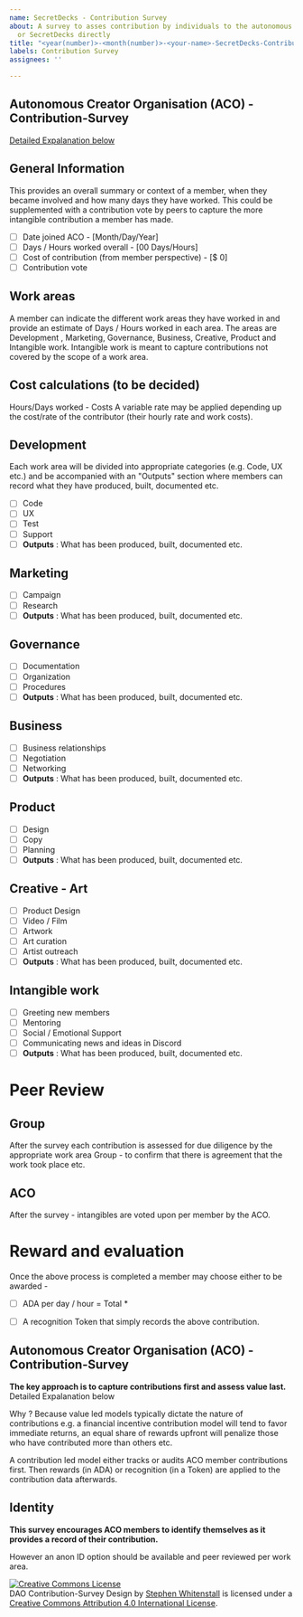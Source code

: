 ```yaml
---
name: SecretDecks - Contribution Survey
about: A survey to asses contribution by individuals to the autonomous organisation
  or SecretDecks directly
title: "<year(number)>-<month(number)>-<your-name>-SecretDecks-ContributionSurvey"
labels: Contribution Survey
assignees: ''

---
```


## Autonomous Creator Organisation (ACO) - Contribution-Survey
[Detailed Expalanation below](#autonomous-creator-organisation-aco---contribution-survey-1)
  
## General Information

This provides an overall summary or context of a member, when they became involved and how many days they have worked.
This could be supplemented with a contribution vote by peers to capture the more intangible contribution a member has made. 

- [ ] Date joined ACO - [Month/Day/Year]
- [ ] Days / Hours worked overall - [00 Days/Hours]
- [ ] Cost of contribution (from member perspective) - [$ 0]
- [ ] Contribution vote

## Work areas

A member can indicate the different work areas they have worked in and provide an estimate of Days / Hours worked in each area.
The areas are Development , Marketing, Governance, Business, Creative, Product and Intangible work.
Intangible work is meant to capture contributions not covered by the scope of a work area.

## Cost calculations (to be decided)

Hours/Days worked - Costs
A variable rate may be applied depending up the cost/rate of the contributor (their hourly rate and work costs).

## Development 

Each work area will be divided into appropriate categories (e.g. Code, UX etc.) and be accompanied with an "Outputs" section where members can record what they have produced, built, documented etc.

- [ ] Code
- [ ] UX
- [ ] Test
- [ ] Support
- [ ] **Outputs** : What has been produced, built, documented etc.

## Marketing 

-  [ ] Campaign
-  [ ] Research
- [ ] **Outputs** : What has been produced, built, documented etc.

## Governance

- [ ] Documentation
- [ ] Organization
- [ ] Procedures
- [ ] **Outputs** : What has been produced, built, documented etc.

## Business

- [ ] Business relationships
- [ ] Negotiation
- [ ] Networking
- [ ] **Outputs** : What has been produced, built, documented etc.

## Product

- [ ] Design
- [ ] Copy
- [ ] Planning
- [ ] **Outputs** : What has been produced, built, documented etc.

## Creative - Art

- [ ] Product Design
- [ ] Video / Film
- [ ] Artwork
- [ ] Art curation
- [ ] Artist outreach
- [ ] **Outputs** : What has been produced, built, documented etc.

## Intangible work

- [ ] Greeting new members
- [ ] Mentoring
- [ ] Social / Emotional Support
- [ ] Communicating news and ideas in Discord
- [ ] **Outputs** : What has been produced, built, documented etc.

# Peer Review

## Group

After the survey each contribution is assessed for due diligence by the appropriate work area Group - to confirm that there is agreement that the work took place etc.

## ACO

After the survey - intangibles are voted upon per member by the ACO.

# Reward and evaluation

Once the above process is completed a member may choose either to be awarded - 

- [ ] ADA per day / hour = Total *
- [ ] A recognition Token that simply records the above contribution.


## Autonomous Creator Organisation (ACO) - Contribution-Survey

**The key approach is to capture contributions first and assess value last.** 
  Detailed Expalanation below

Why ? Because value led models typically dictate the nature of contributions e.g. a financial incentive contribution model will tend to favor immediate returns, an equal share of rewards upfront will penalize those who have contributed more than others etc.

A contribution led model either tracks or audits ACO member contributions first. Then rewards (in ADA) or recognition (in a Token) are applied to the contribution data afterwards.

## Identity

**This survey encourages ACO members to identify themselves as it provides a record of their contribution.**

However an anon ID option should be available and peer reviewed per work area.

  
  <a rel="license" href="http://creativecommons.org/licenses/by/4.0/"><img alt="Creative Commons License" style="border-width:0" src="https://i.creativecommons.org/l/by/4.0/88x31.png" /></a><br /><span xmlns:dct="http://purl.org/dc/terms/" href="http://purl.org/dc/dcmitype/Text" property="dct:title" rel="dct:type">DAO Contribution-Survey Design</span> by <a xmlns:cc="http://creativecommons.org/ns#" href="https://github.com/Quality-Assurance-DAO" property="cc:attributionName" rel="cc:attributionURL">Stephen Whitenstall</a> is licensed under a <a rel="license" href="http://creativecommons.org/licenses/by/4.0/">Creative Commons Attribution 4.0 International License</a>.
